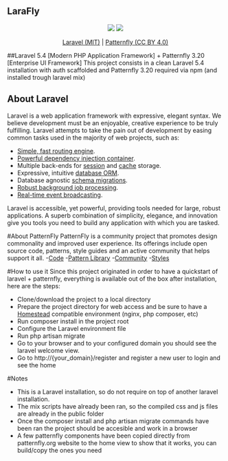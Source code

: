 LaraFly
--

<p align="center">
    <img src="https://laravel.com/assets/img/components/logo-laravel.svg">
    <img style="max-height:80pt;" src="https://www.patternfly.org/assets/img/patternfly-orb.svg">
</p>

<p align="center">
    <a href="https://packagist.org/packages/laravel/framework">Laravel (MIT)</a> |
    <a href="https://creativecommons.org/licenses/by/4.0/">Patternfly (CC BY 4.0)</a>
</p>

##Laravel 5.4 [Modern PHP Application Framework] + Patternfly 3.20 [Enterprise UI Framework]
This project consists in a clean Laravel 5.4 installation with auth scaffolded and Patternfly 3.20 required via npm (and installed trough laravel mix)

## About Laravel

Laravel is a web application framework with expressive, elegant syntax. We believe development must be an enjoyable, creative experience to be truly fulfilling. Laravel attempts to take the pain out of development by easing common tasks used in the majority of web projects, such as:

- [Simple, fast routing engine](https://laravel.com/docs/routing).
- [Powerful dependency injection container](https://laravel.com/docs/container).
- Multiple back-ends for [session](https://laravel.com/docs/session) and [cache](https://laravel.com/docs/cache) storage.
- Expressive, intuitive [database ORM](https://laravel.com/docs/eloquent).
- Database agnostic [schema migrations](https://laravel.com/docs/migrations).
- [Robust background job processing](https://laravel.com/docs/queues).
- [Real-time event broadcasting](https://laravel.com/docs/broadcasting).

Laravel is accessible, yet powerful, providing tools needed for large, robust applications. A superb combination of simplicity, elegance, and innovation give you tools you need to build any application with which you are tasked.

#About PatternFly
PatternFly is a community project that promotes design commonality and improved user experience. Its offerings include open source code, patterns, style guides and an active community that helps support it all.
-[Code](https://www.patternfly.org/download/)
-[Pattern Library](https://www.patternfly.org/pattern-library/)
-[Community](https://www.patternfly.org/community/)
-[Styles](https://www.patternfly.org/styles/)

#How to use it
Since this project originated in order to have a quickstart of laravel + patternfly, everything is available out of the box after installation, here are the steps:

- Clone/download the project to a local directory
- Prepare the project directory for web access and be sure to have a [Homestead](https://laravel.com/docs/5.4/homestead) compatible environment (nginx, php composer, etc)
- Run composer install in the project root
- Configure the Laravel environment file
- Run php artisan migrate
- Go to your browser and to your configured domain you should see the laravel welcome view.
- Go to http://{your_domain}/register and register a new user to login and see the home

#Notes
- This is a Laravel installation, so do not require on top of another laravel installation.
- The mix scripts have already been ran, so the compiled css and js files are already in the public folder
- Once the composer install and php artisan migrate commands have been ran the project should be accesible and work in a browser
- A few patternfly components have been copied directly from patternfly.org website to the home view to show that it works, you can build/copy the ones you need

